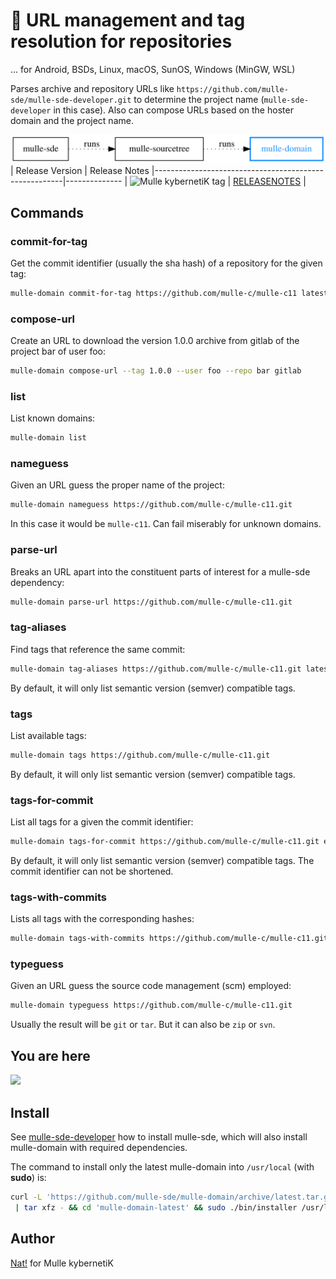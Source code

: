 # 🏰 URL management and tag resolution for repositories

... for Android, BSDs, Linux, macOS, SunOS, Windows (MinGW, WSL)

Parses archive and repository URLs like
`https://github.com/mulle-sde/mulle-sde-developer.git` to determine the project
name (`mulle-sde-developer` in this case). Also can compose URLs based on the
hoster domain and the project name.

![Overview](dox/mulle-domain-overview.svg)
| Release Version                                       | Release Notes
|-------------------------------------------------------|--------------
| ![Mulle kybernetiK tag](https://img.shields.io/github/tag/mulle-sde/mulle-domain.svg?branch=release) | [RELEASENOTES](RELEASENOTES.md) |





## Commands

### commit-for-tag

Get the commit identifier (usually the sha hash) of a repository for the
given tag:

``` sh
mulle-domain commit-for-tag https://github.com/mulle-c/mulle-c11 latest
```


### compose-url

Create an URL to download the version 1.0.0 archive from gitlab of the
project bar of user foo:

``` sh
mulle-domain compose-url --tag 1.0.0 --user foo --repo bar gitlab
```


### list

List known domains:

``` sh
mulle-domain list
```


### nameguess

Given an URL guess the proper name of the project:


``` sh
mulle-domain nameguess https://github.com/mulle-c/mulle-c11.git
```

In this case it would be `mulle-c11`. Can fail miserably for unknown domains.

### parse-url

Breaks an URL apart into the constituent parts of interest for a mulle-sde
dependency:

``` sh
mulle-domain parse-url https://github.com/mulle-c/mulle-c11.git
```

### tag-aliases

Find tags that reference the same commit:


``` sh
mulle-domain tag-aliases https://github.com/mulle-c/mulle-c11.git latest
```

By default, it will only list semantic version (semver) compatible tags.

### tags

List available tags:

``` sh
mulle-domain tags https://github.com/mulle-c/mulle-c11.git
```

By default, it will only list semantic version (semver) compatible tags.


### tags-for-commit

List all tags for a given the commit identifier:

``` sh
mulle-domain tags-for-commit https://github.com/mulle-c/mulle-c11.git e8dfhf
```
By default, it will only list semantic version (semver) compatible tags. The
commit identifier can not be shortened.


### tags-with-commits

Lists all tags with the corresponding hashes:

``` sh
mulle-domain tags-with-commits https://github.com/mulle-c/mulle-c11.git e8dfhf
```



### typeguess


Given an URL guess the source code management (scm) employed:

``` sh
mulle-domain typeguess https://github.com/mulle-c/mulle-c11.git
```
Usually the result will be `git` or `tar`. But it can also be `zip` or `svn`.





## You are here

![](dox/mulle-monitor-overview.svg)




## Install

See [mulle-sde-developer](//github.com/mulle-sde/mulle-sde-developer) how to
install mulle-sde, which will also install mulle-domain with required
dependencies.

The command to install only the latest mulle-domain into
`/usr/local` (with **sudo**) is:

``` bash
curl -L 'https://github.com/mulle-sde/mulle-domain/archive/latest.tar.gz' \
 | tar xfz - && cd 'mulle-domain-latest' && sudo ./bin/installer /usr/local
```



## Author

[Nat!](https://mulle-kybernetik.com/weblog) for Mulle kybernetiK


